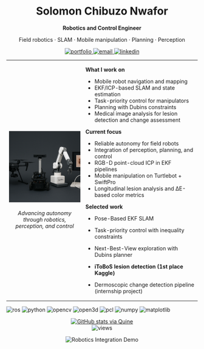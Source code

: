 <!-- ===== Hero / Header ===== -->
<div align="center">

<h1>Solomon Chibuzo Nwafor</h1>

<p><strong>Robotics and Control Engineer</strong></p>
<p>Field robotics · SLAM · Mobile manipulation · Planning · Perception</p>

<!-- Action buttons (kept minimal; contact already in sidebar bio) -->
<p>
  <a href="https://nwaforsolomon.netlify.app" target="_blank">
    <img src="https://img.shields.io/badge/Portfolio-000000?logo=vercel&logoColor=white" alt="portfolio">
  </a>
  <a href="mailto:solomon.nwafor@unn.edu.ng">
    <img src="https://img.shields.io/badge/Email-1d72b8?logo=gmail&logoColor=white" alt="email">
  </a>
  <a href="https://www.linkedin.com/in/solomon-chibuzo-nwafor" target="_blank">
    <img src="https://img.shields.io/badge/LinkedIn-0a66c2?logo=linkedin&logoColor=white" alt="linkedin">
  </a>
</p>

</div>

<!-- ===== At-a-glance cards ===== -->
<table>
  <tr>
    <td width="40%" align="center">
      <img src="assets/image.png" alt="Robotics Lab Setup - TurtleBot, SwiftPro, and Drone" width="320">
      <br><br>
      <em>Advancing autonomy through robotics, perception, and control</em>
    </td>
    <td width="60%" valign="top">
      
**What I work on**  
- Mobile robot navigation and mapping  
- EKF/ICP-based SLAM and state estimation  
- Task-priority control for manipulators  
- Planning with Dubins constraints  
- Medical image analysis for lesion detection and change assessment  

**Current focus**  
- Reliable autonomy for field robots  
- Integration of perception, planning, and control  
- RGB-D point-cloud ICP in EKF pipelines  
- Mobile manipulation on Turtlebot + SwiftPro  
- Longitudinal lesion analysis and ΔE-based color metrics  

**Selected work**  
- Pose-Based EKF SLAM 
- Task-priority control with inequality constraints  
- Next-Best-View exploration with Dubins planner  
- **iToBoS lesion detection (1st place Kaggle)**  
- Dermoscopic change detection pipeline (internship project)

    </td>
  </tr>
</table>

<!-- ===== Tech tags (compact, dark-mode friendly) ===== -->
<p>
  <img src="https://img.shields.io/badge/ROS-22314E?logo=ros&logoColor=white" alt="ros">
  <img src="https://img.shields.io/badge/Python-3776ab?logo=python&logoColor=white" alt="python">
  <img src="https://img.shields.io/badge/OpenCV-5C3EE8?logo=opencv&logoColor=white" alt="opencv">
  <img src="https://img.shields.io/badge/Open3D-111111" alt="open3d">
  <img src="https://img.shields.io/badge/PCL-111111" alt="pcl">
  <img src="https://img.shields.io/badge/NumPy-013243?logo=numpy&logoColor=white" alt="numpy">
  <img src="https://img.shields.io/badge/Matplotlib-0C5A5A?logo=matplotlib&logoColor=white" alt="matplotlib">
</p>

<!-- ===== Optional stats row (kept subtle) ===== -->
<p align="center">
  <a href="https://quine.sh?utm_source=widgets&utm_campaign=solonso">
    <img src="https://stats.quine.sh/solonso/github?theme=dark" alt="GitHub stats via Quine">
  </a>
  <br>
  <img src="https://komarev.com/ghpvc/?username=solonso&style=flat-square" alt="views">
</p>

<p align="center">
  <img src="assets/integration.gif" alt="Robotics Integration Demo" width="600">
</p>

<!-- End hero -->
